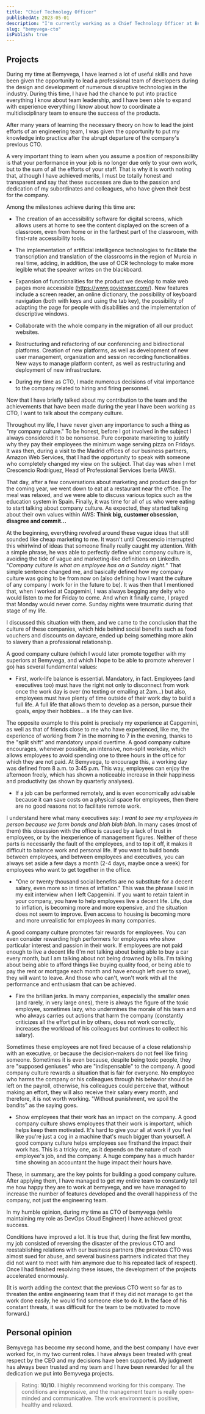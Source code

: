 ```yaml
---
title: "Chief Technology Officer"
publishedAt: 2023-05-01
description: "I'm currently working as a Chief Technology Officer at Bemyvega"
slug: "bemyvega-cto"
isPublish: true
---
```


## Projects

During my time at Bemyvega, I have learned a lot of useful skills and have been given the opportunity to lead a professional team of developers during the design and development of numerous disruptive technologies in the industry. During this time, I have had the chance to put into practice everything I know about team leadership, and I have been able to expand with experience everything I know about how to coordinate a multidisciplinary team to ensure the success of the products.

After many years of learning the necessary theory on how to lead the joint efforts of an engineering team, I was given the opportunity to put my knowledge into practice after the abrupt departure of the company's previous CTO.

A very important thing to learn when you assume a position of responsibility is that your performance in your job is no longer due only to your own work, but to the sum of all the efforts of your staff. That is why it is worth noting that, although I have achieved merits, I must be totally honest and transparent and say that these successes are due to the passion and dedication of my subordinates and colleagues, who have given their best for the company.

Among the milestones achieve during this time are:

- The creation of an accessibility software for digital screens, which allows users at home to see the content displayed on the screen of a classroom, even from home or in the farthest part of the classroom, with first-rate accessibility tools.

- The implementation of artificial intelligence technologies to facilitate the transcription and translation of the classrooms in the region of Murcia in real time, adding, in addition, the use of OCR technology to make more legible what the speaker writes on the blackboard.

- Expansion of functionalities for the product we develop to make web pages more accessible (https://www.goviewser.com/). New features include a screen reader, an online dictionary, the possibility of keyboard navigation (both with keys and using the tab key), the possibility of adapting the page for people with disabilities and the implementation of descriptive windows.

- Collaborate with the whole company in the migration of all our product websites.

- Restructuring and refactoring of our conferencing and bidirectional platforms. Creation of new platforms, as well as development of new user management, organization and session recording functionalities. New ways to manage platform content, as well as restructuring and deployment of new infrastructure.

- During my time as CTO, I made numerous decisions of vital importance to the company related to hiring and firing personnel.

Now that I have briefly talked about my contribution to the team and the achievements that have been made during the year I have been working as CTO, I want to talk about the company culture.

Throughout my life, I have never given any importance to such a thing as "my company culture." To be honest, before I got involved in the subject I always considered it to be nonsense. Pure corporate marketing to justify why they pay their employees the minimum wage serving pizza on Fridays. It was then, during a visit to the Madrid offices of our business partners, Amazon Web Services, that I had the opportunity to speak with someone who completely changed my view on the subject. That day was when I met Crescencio Rodríguez, Head of Professional Services Iberia (AWS).

That day, after a few conversations about marketing and product design for the coming year, we went down to eat at a restaurant near the office. The meal was relaxed, and we were able to discuss various topics such as the education system in Spain. Finally, it was time for all of us who were eating to start talking about company culture. As expected, they started talking about their own values within AWS: **Think big, customer obsession, disagree and commit...**

At the beginning, everything revolved around these vague ideas that still sounded like cheap marketing to me. It wasn't until Crescencio interrupted this whirlwind of ideas that someone finally really caught my attention. With a simple phrase, he was able to perfectly define what company culture is, avoiding the tide of vague and marketing-like definitions on LinkedIn. "_Company culture is what an employee has on a Sunday night._" That simple sentence changed me, and basically defined how my company culture was going to be from now on (also defining how I want the culture of any company I work for in the future to be). It was then that I mentioned that, when I worked at Capgemini, I was always begging any deity who would listen to me for Friday to come. And when it finally came, I prayed that Monday would never come. Sunday nights were traumatic during that stage of my life.

I discussed this situation with them, and we came to the conclusion that the culture of these companies, which hide behind social benefits such as food vouchers and discounts on daycare, ended up being something more akin to slavery than a professional relationship.

A good company culture (which I would later promote together with my superiors at Bemyvega, and which I hope to be able to promote wherever I go) has several fundamental values:

- First, work-life balance is essential. Mandatory, in fact. Employees (and executives too) must have the right not only to disconnect from work once the work day is over (no texting or emailing at 2am...) but also, employees must have plenty of time outside of their work day to build a full life. A full life that allows them to develop as a person, pursue their goals, enjoy their hobbies... a life they can live.

The opposite example to this point is precisely my experience at Capgemini, as well as that of friends close to me who have experienced, like me, the experience of working from 7 in the morning to 7 in the evening, thanks to the "split shift" and mandatory unpaid overtime. A good company culture encourages, whenever possible, an intensive, non-split workday, which allows employees to avoid spending one to three hours in the office for which they are not paid. At Bemyvega, to encourage this, a working day was defined from 8 a.m. to 3:45 p.m. This way, employees can enjoy the afternoon freely, which has shown a noticeable increase in their happiness and productivity (as shown by quarterly analyses).

- If a job can be performed remotely, and is even economically advisable because it can save costs on a physical space for employees, then there are no good reasons not to facilitate remote work.

I understand here what many executives say: _I want to see my employees in person because we form bonds and blah blah blah_. In many cases (most of them) this obsession with the office is caused by a lack of trust in employees, or by the inexperience of management figures. Neither of these parts is necessarily the fault of the employees, and to top it off, it makes it difficult to balance work and personal life. If you want to build bonds between employees, and between employees and executives, you can always set aside a few days a month (2-4 days, maybe once a week) for employees who want to get together in the office.

- "One or twenty thousand social benefits are no substitute for a decent salary, even more so in times of inflation." This was the phrase I said in my exit interview when I left Capgemini. If you want to retain talent in your company, you have to help employees live a decent life. Life, due to inflation, is becoming more and more expensive, and the situation does not seem to improve. Even access to housing is becoming more and more unrealistic for employees in many companies.

A good company culture promotes fair rewards for employees. You can even consider rewarding high performers for employees who show particular interest and passion in their work. If employees are not paid enough to live a decent life (I'm not talking about being able to buy a car every month, but I am talking about not being drowned by bills. I'm talking about being able to afford things like buying quality food, or being able to pay the rent or mortgage each month and have enough left over to save), they will want to leave. And those who can't, won't work with all the performance and enthusiasm that can be achieved.

- Fire the brillian jerks. In many companies, especially the smaller ones (and rarely, in very large ones), there is always the figure of the toxic employee, sometimes lazy, who undermines the morale of his team and who always carries out actions that harm the company (constantly criticizes all the effort put in by others, does not work correctly, increases the workload of his colleagues but continues to collect his salary).

Sometimes these employees are not fired because of a close relationship with an executive, or because the decision-makers do not feel like firing someone. Sometimes it is even because, despite being toxic people, they are "supposed geniuses" who are "indispensable" to the company. A good company culture rewards a situation that is fair for everyone. No employee who harms the company or his colleagues through his behavior should be left on the payroll, otherwise, his colleagues could perceive that, without making an effort, they will also receive their salary every month, and therefore, it is not worth working. "Without punishment, we spoil the bandits" as the saying goes.

- Show employees that their work has an impact on the company. A good company culture shows employees that their work is important, which helps keep them motivated. It's hard to give your all at work if you feel like you're just a cog in a machine that's much bigger than yourself. A good company culture helps employees see firsthand the impact their work has. This is a tricky one, as it depends on the nature of each employee's job, and the company. A huge company has a much harder time showing an accountant the huge impact their hours have.

These, in summary, are the key points for building a good company culture. After applying them, I have managed to get my entire team to constantly tell me how happy they are to work at bemyvega, and we have managed to increase the number of features developed and the overall happiness of the company, not just the engineering team.

In my humble opinion, during my time as CTO of bemyvega (while maintaining my role as DevOps Cloud Engineer) I have achieved great success.

Conditions have improved a lot. It is true that, during the first few months, my job consisted of reversing the disaster of the previous CTO and reestablishing relations with our business partners (the previous CTO was almost sued for abuse, and several business partners indicated that they did not want to meet with him anymore due to his repeated lack of respect). Once I had finished resolving these issues, the development of the projects accelerated enormously.

(It is worth adding the context that the previous CTO went so far as to threaten the entire engineering team that if they did not manage to get the work done easily, he would find someone else to do it. In the face of his constant threats, it was difficult for the team to be motivated to move forward.)

## Personal opinion

Bemyvega has become my second home, and the best company I have ever worked for, in my two current roles. I have always been treated with great respect by the CEO and my decisions have been supported. My judgment has always been trusted and my team and I have been rewarded for all the dedication we put into Bemyvega projects.

> Rating: **10/10**. I highly recommend working for this company. The conditions are impressive, and the management team is really open-minded and communicative. The work environment is positive, healthy and relaxed.

[https://www.goviewser.com/]: https://www.goviewser.com/
